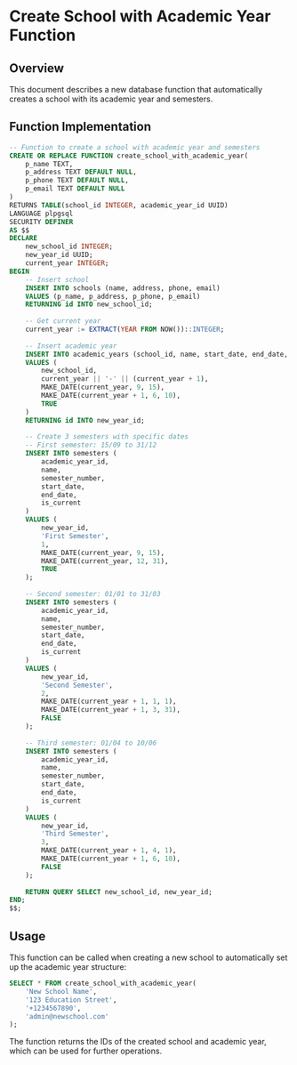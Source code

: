# Create School with Academic Year Function

## Overview
This document describes a new database function that automatically creates a school with its academic year and semesters.

## Function Implementation

```sql
-- Function to create a school with academic year and semesters
CREATE OR REPLACE FUNCTION create_school_with_academic_year(
    p_name TEXT,
    p_address TEXT DEFAULT NULL,
    p_phone TEXT DEFAULT NULL,
    p_email TEXT DEFAULT NULL
)
RETURNS TABLE(school_id INTEGER, academic_year_id UUID)
LANGUAGE plpgsql
SECURITY DEFINER
AS $$
DECLARE
    new_school_id INTEGER;
    new_year_id UUID;
    current_year INTEGER;
BEGIN
    -- Insert school
    INSERT INTO schools (name, address, phone, email)
    VALUES (p_name, p_address, p_phone, p_email)
    RETURNING id INTO new_school_id;
    
    -- Get current year
    current_year := EXTRACT(YEAR FROM NOW())::INTEGER;
    
    -- Insert academic year
    INSERT INTO academic_years (school_id, name, start_date, end_date, is_current)
    VALUES (
        new_school_id, 
        current_year || '-' || (current_year + 1), 
        MAKE_DATE(current_year, 9, 15), 
        MAKE_DATE(current_year + 1, 6, 10), 
        TRUE
    )
    RETURNING id INTO new_year_id;
    
    -- Create 3 semesters with specific dates
    -- First semester: 15/09 to 31/12
    INSERT INTO semesters (
        academic_year_id, 
        name, 
        semester_number, 
        start_date, 
        end_date,
        is_current
    )
    VALUES (
        new_year_id,
        'First Semester',
        1,
        MAKE_DATE(current_year, 9, 15),
        MAKE_DATE(current_year, 12, 31),
        TRUE
    );
    
    -- Second semester: 01/01 to 31/03
    INSERT INTO semesters (
        academic_year_id, 
        name, 
        semester_number, 
        start_date, 
        end_date,
        is_current
    )
    VALUES (
        new_year_id,
        'Second Semester',
        2,
        MAKE_DATE(current_year + 1, 1, 1),
        MAKE_DATE(current_year + 1, 3, 31),
        FALSE
    );
    
    -- Third semester: 01/04 to 10/06
    INSERT INTO semesters (
        academic_year_id, 
        name, 
        semester_number, 
        start_date, 
        end_date,
        is_current
    )
    VALUES (
        new_year_id,
        'Third Semester',
        3,
        MAKE_DATE(current_year + 1, 4, 1),
        MAKE_DATE(current_year + 1, 6, 10),
        FALSE
    );
    
    RETURN QUERY SELECT new_school_id, new_year_id;
END;
$$;
```

## Usage
This function can be called when creating a new school to automatically set up the academic year structure:

```sql
SELECT * FROM create_school_with_academic_year(
    'New School Name',
    '123 Education Street',
    '+1234567890',
    'admin@newschool.com'
);
```

The function returns the IDs of the created school and academic year, which can be used for further operations.